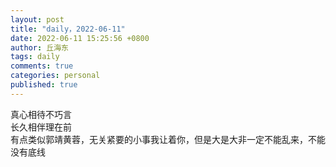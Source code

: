 ```yaml
---
layout: post
title: "daily，2022-06-11"
date: 2022-06-11 15:25:56 +0800
author: 丘海东 
tags: daily
comments: true
categories: personal
published: true
---
```

真心相待不巧言  
长久相伴理在前  
有点类似郭靖黄蓉，无关紧要的小事我让着你，但是大是大非一定不能乱来，不能没有底线
